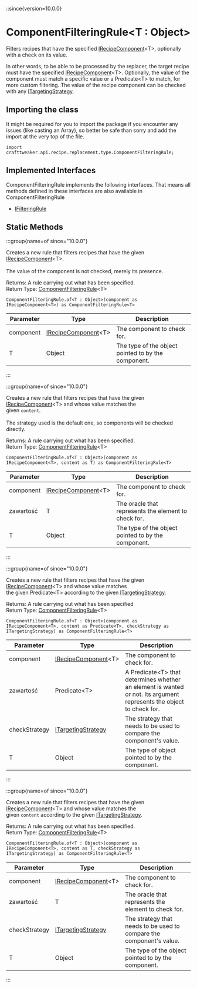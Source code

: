 ::since{version=10.0.0}
# ComponentFilteringRule&LT;T : Object&GT;

Filters recipes that have the specified [IRecipeComponent](/vanilla/api/recipe/IRecipeComponent)&lt;T&gt;, optionally with a check on its value.

 In other words, to be able to be processed by the replacer, the target recipe must have the specified [IRecipeComponent](/vanilla/api/recipe/IRecipeComponent)&lt;T&gt;. Optionally, the value of the component must match a specific value or a Predicate&lt;T&gt; to match, for more custom filtering. The value of the recipe component can be checked with any [ITargetingStrategy](/vanilla/api/recipe/replacement/ITargetingStrategy).

## Importing the class

It might be required for you to import the package if you encounter any issues (like casting an Array), so better be safe than sorry and add the import at the very top of the file.
```zenscript
import crafttweaker.api.recipe.replacement.type.ComponentFilteringRule;
```


## Implemented Interfaces
ComponentFilteringRule implements the following interfaces. That means all methods defined in these interfaces are also available in ComponentFilteringRule

- [IFilteringRule](/vanilla/api/recipe/replacement/IFilteringRule)

## Static Methods

:::group{name=of since="10.0.0"}

Creates a new rule that filters recipes that have the given [IRecipeComponent](/vanilla/api/recipe/IRecipeComponent)&lt;T&gt;. <br />  <br />  The value of the component is not checked, merely its presence.

Returns: A rule carrying out what has been specified.  
Return Type: [ComponentFilteringRule](/vanilla/api/recipe/replacement/type/ComponentFilteringRule)&lt;T&gt;

```zenscript
ComponentFilteringRule.of<T : Object>(component as IRecipeComponent<T>) as ComponentFilteringRule<T>
```

| Parameter | Type                                                                          | Description                                         |
| --------- | ----------------------------------------------------------------------------- | --------------------------------------------------- |
| component | [IRecipeComponent](/vanilla/api/recipe/IRecipeComponent)&lt;T&gt; | The component to check for.                         |
| T         | Object                                                                        | The type of the object pointed to by the component. |


:::

:::group{name=of since="10.0.0"}

Creates a new rule that filters recipes that have the given [IRecipeComponent](/vanilla/api/recipe/IRecipeComponent)&lt;T&gt; and whose value matches the <br />  given `content`. <br />  <br />  The strategy used is the default one, so components will be checked directly.

Returns: A rule carrying out what has been specified.  
Return Type: [ComponentFilteringRule](/vanilla/api/recipe/replacement/type/ComponentFilteringRule)&lt;T&gt;

```zenscript
ComponentFilteringRule.of<T : Object>(component as IRecipeComponent<T>, content as T) as ComponentFilteringRule<T>
```

| Parameter | Type                                                                          | Description                                          |
| --------- | ----------------------------------------------------------------------------- | ---------------------------------------------------- |
| component | [IRecipeComponent](/vanilla/api/recipe/IRecipeComponent)&lt;T&gt; | The component to check for.                          |
| zawartość | T                                                                             | The oracle that represents the element to check for. |
| T         | Object                                                                        | The type of the object pointed to by the component.  |


:::

:::group{name=of since="10.0.0"}

Creates a new rule that filters recipes that have the given [IRecipeComponent](/vanilla/api/recipe/IRecipeComponent)&lt;T&gt; and whose value matches <br />  the given Predicate&lt;T&gt; according to the given [ITargetingStrategy](/vanilla/api/recipe/replacement/ITargetingStrategy).

Returns: A rule carrying out what has been specified  
Return Type: [ComponentFilteringRule](/vanilla/api/recipe/replacement/type/ComponentFilteringRule)&lt;T&gt;

```zenscript
ComponentFilteringRule.of<T : Object>(component as IRecipeComponent<T>, content as Predicate<T>, checkStrategy as ITargetingStrategy) as ComponentFilteringRule<T>
```

| Parameter     | Type                                                                          | Description                                                                                                                                                               |
| ------------- | ----------------------------------------------------------------------------- | ------------------------------------------------------------------------------------------------------------------------------------------------------------------------- |
| component     | [IRecipeComponent](/vanilla/api/recipe/IRecipeComponent)&lt;T&gt; | The component to check for.                                                                                                                                               |
| zawartość     | Predicate&lt;T&gt;                                                | A Predicate&lt;T&gt; that determines whether an element is wanted or not. Its argument <br />                       represents the object to check for. |
| checkStrategy | [ITargetingStrategy](/vanilla/api/recipe/replacement/ITargetingStrategy)      | The strategy that needs to be used to compare the component's value.                                                                                                      |
| T             | Object                                                                        | The type of object pointed to by the component.                                                                                                                           |


:::

:::group{name=of since="10.0.0"}

Creates a new rule that filters recipes that have the given [IRecipeComponent](/vanilla/api/recipe/IRecipeComponent)&lt;T&gt; and whose value matches the <br />  given `content` according to the given [ITargetingStrategy](/vanilla/api/recipe/replacement/ITargetingStrategy).

Returns: A rule carrying out what has been specified.  
Return Type: [ComponentFilteringRule](/vanilla/api/recipe/replacement/type/ComponentFilteringRule)&lt;T&gt;

```zenscript
ComponentFilteringRule.of<T : Object>(component as IRecipeComponent<T>, content as T, checkStrategy as ITargetingStrategy) as ComponentFilteringRule<T>
```

| Parameter     | Type                                                                          | Description                                                          |
| ------------- | ----------------------------------------------------------------------------- | -------------------------------------------------------------------- |
| component     | [IRecipeComponent](/vanilla/api/recipe/IRecipeComponent)&lt;T&gt; | The component to check for.                                          |
| zawartość     | T                                                                             | The oracle that represents the element to check for.                 |
| checkStrategy | [ITargetingStrategy](/vanilla/api/recipe/replacement/ITargetingStrategy)      | The strategy that needs to be used to compare the component's value. |
| T             | Object                                                                        | The type of the object pointed to by the component.                  |


:::

